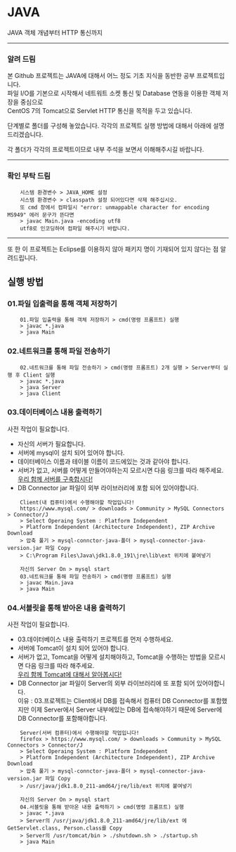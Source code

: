 # JAVA
JAVA 객체 개념부터 HTTP 통신까지

* * *

### 알려 드림
<p>본 Github 프로젝트는 JAVA에 대해서 어느 정도 기초 지식을 동반한 공부 프로젝트입니다.<br>
파일 I/O를 기본으로 시작해서 네트워트 소켓 통신 및 Database 연동을 이용한 객체 저장을 중심으로<br>
CentOS 7의 Tomcat으로 Servlet HTTP 통신을 목적을 두고 있습니다.</p>
<p>단계별로 폴더를 구성해 놓았습니다. 각각의 프로젝트 실행 방법에 대해서 아래에 설명드리겠습니다.</p>
<p>각 폴더가 각각의 프로젝트이므로 내부 주석을 보면서 이해해주시길 바랍니다.</p>

* * *
### 확인 부탁 드림
```
    시스템 환경변수 > JAVA_HOME 설정
    시스템 환경변수 > classpath 설정 되어있다면 삭제 해주십시오.
    또 cmd 창에서 컴파일시 "error: unmappable character for encoding MS949" 에러 문구가 뜬다면
    > javac Main.java -encoding utf8
    utf8로 인코딩하여 컴파일 해주시기 바랍니다.
```

* * * 

<p>또 한 이 프로젝트는 Eclipse를 이용하지 않아 패키지 명이 기재되어 있지 않다는 점 알려드립니다.</p>

## 실행 방법
### 01.파일 입출력을 통해 객체 저장하기
```
    01.파일 입출력을 통해 객체 저장하기 > cmd(명령 프롬프트) 실행
    > javac *.java
    > java Main
```

### 02.네트워크를 통해 파일 전송하기
```
    02.네트워크를 통해 파일 전송하기 > cmd(명령 프롬프트) 2개 실행 > Server부터 실행 후 Client 실행
    > javac *.java
    > java Server
    > java Client
```

### 03.데이터베이스 내용 출력하기
<p>사전 작업이 필요합니다.</p>

- 자신의 서버가 필요합니다.
- 서버에 mysql이 설치 되어 있어야 합니다.
- 데이터베이스 이름과 테이블 이름이 코드에있는 것과 같아야 합니다.
- 서버가 없고, 서버를 어떻게 만들어야하는지 모르시면 다음 링크를 따라 해주세요.<br>
[우리 함께 서버를 구축합시다!](https://www.youtube.com/playlist?list=PLnae-xjNaVaYND3eKBV4DXrLOQBeXmwyl)
- DB Connector jar 파일이 외부 라이브러리에 포함 되어 있어야합니다.
```
    Client(내 컴퓨터)에서 수행해야할 작업입니다!
    https://www.mysql.com/ > downloads > Community > MySQL Connectors > Connector/J
    > Select Operaing System : Platform Independent
    > Platform Independent (Architecture Independent), ZIP Archive Download
    > 압축 풀기 > mysql-connctor-java-폴더 > mysql-connector-java-version.jar 파일 Copy
    > C:\Program Files\Java\jdk1.8.0_191\jre\lib\ext 위치에 붙여넣기
```

```
    자신의 Server On > mysql start
    03.네트워크를 통해 파일 전송하기 > cmd(명령 프롬프트) 실행
    > javac Main.java
    > java Main
```

### 04.서블릿을 통해 받아온 내용 출력하기
<p>사전 작업이 필요합니다.</p>

- 03.데이터베이스 내용 출력하기 프로젝트를 먼저 수행하세요.
- 서버에 Tomcat이 설치 되어 있어야 합니다.
- 서버가 없고, Tomcat을 어떻게 설치해야하고, Tomcat을 수행하는 방법을 모르시면 다음 링크를 따라 해주세요.<br>
[우리 함께 Tomcat에 대해서 알아봅시다!](https://www.youtube.com/playlist?list=PLnae-xjNaVaYND3eKBV4DXrLOQBeXmwyl)
- DB Connector jar 파일이 Server의 외부 라이브러리에 또 포함 되어 있어야합니다.<br>
이유 : 03.프로젝트는 Client에서 DB를 접속해서 컴퓨터 DB Connector를 포함했지만 이제 Server에서 Server 내부에있는 DB에 접속해야하기 때문에 Server에 DB Connector를 포함해야합니다.
```
    Server(서버 컴퓨터)에서 수행해야할 작업입니다!
    firefox > https://www.mysql.com/ > downloads > Community > MySQL Connectors > Connector/J
    > Select Operaing System : Platform Independent
    > Platform Independent (Architecture Independent), ZIP Archive Download
    > 압축 풀기 > mysql-connctor-java-폴더 > mysql-connector-java-version.jar 파일 Copy
    > /usr/java/jdk1.8.0_211-amd64/jre/lib/ext 위치에 붙여넣기
```

```
    자신의 Server On > mysql start
    04.서블릿을 통해 받아온 내용 출력하기 > cmd(명령 프롬프트) 실행
    > javac *.java
    > Server의 /usr/java/jdk1.8.0_211-amd64/jre/lib/ext 에 GetServlet.class, Person.class를 Copy
    > Server의 /usr/tomcat/bin > ./shutdown.sh > ./startup.sh
    > java Main
```